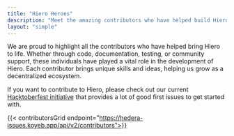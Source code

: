 ```yaml
---
title: "Hiero Heroes"
description: "Meet the amazing contributors who have helped build Hiero"
layout: "simple"
---
```

We are proud to highlight all the contributors who have helped bring Hiero to life.
Whether through code, documentation, testing, or community support, these individuals have played a vital role in the development of Hiero.
Each contributor brings unique skills and ideas, helping us grow as a decentralized ecosystem.

If you want to contribute to Hiero, please check out our current [Hacktoberfest initiative](/hacktoberfest) that provides a lot of good first issues to get started with.

{{< contributorsGrid endpoint="https://hedera-issues.koyeb.app/api/v2/contributors">}}
